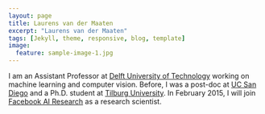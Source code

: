 ```yaml
---
layout: page
title: Laurens van der Maaten
excerpt: "Laurens van der Maaten"
tags: [Jekyll, theme, responsive, blog, template]
image:
  feature: sample-image-1.jpg
---
```


I am an Assistant Professor at [Delft University of Technology](http://www.tudelft.nl) working on machine learning and computer vision. Before, I was a post-doc at [UC San Diego](http://www.ucsd.edu) and a Ph.D. student at [Tilburg University](http://www.tilburguniversity.edu). In February 2015, I will join [Facebook AI Research](http://research.facebook.com/ai) as a research scientist.